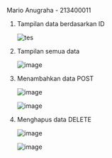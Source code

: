 Mario Anugraha - 213400011

1. Tampilan data berdasarkan ID
   
   ![tes](https://github.com/user-attachments/assets/cef46c0b-9b1b-4abb-95fa-7b426246ce68)


2. Tampilan semua data

   ![image](https://github.com/user-attachments/assets/f1b07c8d-7117-4834-830a-96807d4db3e4)

3. Menambahkan data POST
   
   ![image](https://github.com/user-attachments/assets/835b405e-3baa-4a62-a941-d13454e14d6e)

   ![image](https://github.com/user-attachments/assets/3f8472c9-06d4-4b37-97ce-4e0b9d447777)


4. Menghapus data DELETE

   ![image](https://github.com/user-attachments/assets/cd458c73-059a-49bd-bb73-7e1577a577b5)

   ![image](https://github.com/user-attachments/assets/cd8a3920-d135-4b42-957c-b8e050939a3d)
